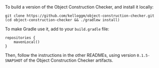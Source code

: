 To build a version of the Object Construction Checker, and install it locally:

```
git clone https://github.com/kelloggm/object-construction-checker.git
(cd object-construction-checker && ./gradlew install)
```

To make Gradle use it, add to your `build.gradle` file:

```
repositories {
    mavenLocal()
}
```

Then, follow the instructions in the other READMEs, using version `0.1.5-SNAPSHOT` of the Object Construction Checker artifacts.
